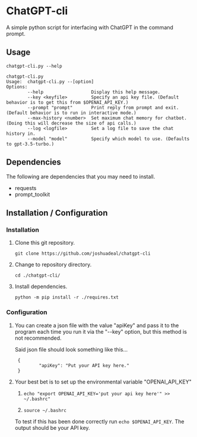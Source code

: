 # ChatGPT-cli
A simple python script for interfacing with ChatGPT in the command prompt.

## Usage
`chatgpt-cli.py --help`

    chatgpt-cli.py
    Usage:  chatgpt-cli.py --[option]
    Options:
            --help                  Display this help message.
            --key <keyfile>         Specify an api key file. (Default behavior is to get this from $OPENAI_API_KEY.)
            --prompt "prompt"       Print reply from prompt and exit. (Default behavior is to run in interactive mode.)
            --max-history <number>  Set maximum chat memory for chatbot. (Doing this will decrease the size of api calls.)
            --log <logfile>         Set a log file to save the chat history in.
            --model "model"         Specify which model to use. (Defaults to gpt-3.5-turbo.)

## Dependencies
The following are dependencies that you may need to install.
- requests
- prompt_toolkit

## Installation / Configuration
### Installation
1. Clone this git repository.

	`git clone https://github.com/joshuadeal/chatgpt-cli`

1. Change to repository directory.

	`cd ./chatgpt-cli/`

1. Install dependencies.

	`python -m pip install -r ./requires.txt`

### Configuration
1. You can create a json file with the value "apiKey" and pass it to the program each time you run it via the "--key" option, but this method is not recommended.

	Said json file should look something like this...
        
        {
                "apiKey": "Put your API key here."
        }
 
1. Your best bet is to set up the environmental variable "OPENAI_API_KEY"

   1. `echo "export OPENAI_API_KEY='put your api key here'" >> ~/.bashrc"`

   1. `source ~/.bashrc`

	To test if this has been done correctly run ```echo $OPENAI_API_KEY```. The output should be your API key.
